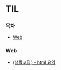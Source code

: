 # TIL



### 목차

- [Web](https://github.com/JuHyun419/TIL-TodayILearned#Web)

  

### Web

- [(생활코딩) - html 요약](https://github.com/omnireader0/TIL/issues/1)